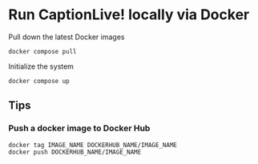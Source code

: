 # Run CaptionLive! locally via Docker
Pull down the latest Docker images
```
docker compose pull
```

Initialize the system
```
docker compose up
```

## Tips
### Push a docker image to Docker Hub
```
docker tag IMAGE_NAME DOCKERHUB_NAME/IMAGE_NAME
docker push DOCKERHUB_NAME/IMAGE_NAME
```